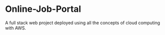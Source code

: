 # Online-Job-Portal
A full stack web project deployed using all the concepts of cloud computing with AWS.
